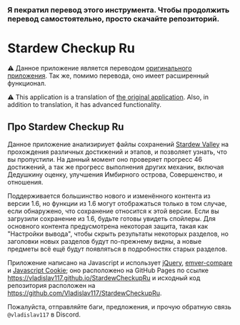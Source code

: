 ### Я пекратил перевод этого инструмента. Чтобы продолжить перевод самостоятельно, просто скачайте репозиторий.

# Stardew Checkup Ru

⚠️ Данное приложение является переводом [оригинального приложения](https://github.com/MouseyPounds/stardew-checkup). Так же, помимо перевода, оно имеет расширенный функционал.

⚠️ This application is a translation of [the original application](https://github.com/MouseyPounds/stardew-checkup). Also, in addition to translation, it has advanced functionality.

## Про Stardew Checkup Ru

Данное приложение анализириует файлы сохранений [Stardew Valley](http://stardewvalley.net/) на прохождения различных достижений и этапов, и позволяет узнать, что вы пропустили. На данный момент оно проверяет прогресс 46 достижений, а так же прогресс выполнения других механик, включая Дедушкину оценку, улучшения Имбирного острова, Совершенство, и отношения.

Поддерживается большинство нового и изменённого контента из версии 1.6, но функции из 1.6 могут отображаться только в том случае, если обнаружено, что сохранение относится к этой версии. Если вы загрузили сохранение из 1.6, будьте готовы увидеть спойлеры. Для основного контента предусмотрена некоторая защита, такая как "Настройки вывода", чтобы скрыть результаты некоторых разделов, но заголовки новых разделов будут по-прежнему видны, а новые предметы всё ещё будут появляться в подробностях старых разделов.

Приложение написано на Javascript и использует [jQuery](https://jquery.com/), [emver-compare](https://github.com/substack/semver-compare) и [Javascript Cookie](https://github.com/js-cookie/js-cookie); оно расположено на GitHub Pages по ссылке https://vladislav117.github.io/StardewCheckupRu и исходный код репозитория расположен на https://github.com/Vladislav117/StardewCheckupRu.

Пожалуйста, отправляйте баги, предложения, и прочую обратную связь `@vladislav117` в Discord.
